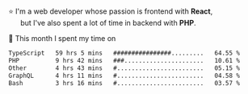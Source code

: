 ⭐ I'm a web developer whose passion is frontend with <b>React</b>,<br/>
&nbsp; &nbsp; &nbsp; but I've also spent a lot of time in backend with <b>PHP</b>.

📅 This month I spent my time on

<!--START_SECTION:waka-->

```txt
TypeScript   59 hrs 5 mins   ################.........   64.55 %
PHP          9 hrs 42 mins   ###......................   10.61 %
Other        4 hrs 43 mins   #........................   05.15 %
GraphQL      4 hrs 11 mins   #........................   04.58 %
Bash         3 hrs 16 mins   #........................   03.57 %
```

<!--END_SECTION:waka-->
